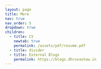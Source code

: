 ```yaml
---
layout: page
title: More
nav: true
nav_order: 5
dropdown: true
children:
  - title: CV
    newtab: true
    permalink: /assets/pdf/resume.pdf
  - title: divider
  - title: External Blogs
    permalink: https://blogs.dhruvashaw.in
---
```

